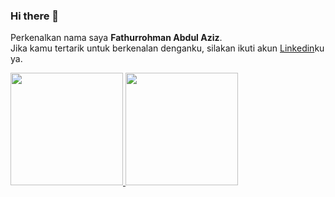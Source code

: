 ### Hi there 👋

Perkenalkan nama saya **Fathurrohman Abdul Aziz**.\
Jika kamu tertarik untuk berkenalan denganku, silakan ikuti akun [Linkedin](https://www.linkedin.com/in/fathurrohman-abdul-aziz-80b85b132/)ku ya.

<p align="left">
<a href="https://github.com/fathur7">
  <img height="180em" src="https://github-readme-stats-eight-theta.vercel.app/api?username=fathur7&show_icons=true&theme=algolia&include_all_commits=true&count_private=true"/>
  <img height="180em" src="https://github-readme-stats-eight-theta.vercel.app/api/top-langs/?username=fathur7&layout=compact&langs_count=8&theme=algolia"/>
</a>
</p>
<!--
**fathur7/fathur7** is a ✨ _special_ ✨ repository because its `README.md` (this file) appears on your GitHub profile.

Here are some ideas to get you started:

- 🔭 I’m currently working on ...
- 🌱 I’m currently learning ...
- 👯 I’m looking to collaborate on ...
- 🤔 I’m looking for help with ...
- 💬 Ask me about ...
- 📫 How to reach me: ...
- 😄 Pronouns: ...
- ⚡ Fun fact: ...
-->
